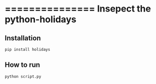 ===============
Insepect the python-holidays
===============


Installation
------------

    pip install holidays


How to run
----------

    python script.py